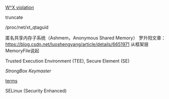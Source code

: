  [W^X violation](https://en.wikipedia.org/wiki/W^X)

truncate  



/proc/net/xt_qtaguid  

匿名共享内存子系统（Ashmem，Anonymous Shared Memory）
罗升阳文章：https://blog.csdn.net/luoshengyang/article/details/6651971
从框架层MemoryFile说起

Trusted Execution Environment (TEE), Secure Element (SE)  

*StrongBox Keymaster*



[terms](./terms.md)



SELinux (Security Enhanced)

